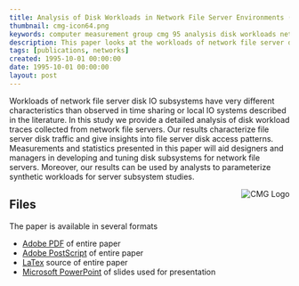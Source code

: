 ```yaml
---
title: Analysis of Disk Workloads in Network File Server Environments (CMG 95)
thumbnail: cmg-icon64.png
keywords: computer measurement group cmg 95 analysis disk workloads network file server
description: This paper looks at the workloads of network file server disk IO subsystems which have very different characteristics than observed in time sharing or local IO systems described in the literature.
tags: [publications, networks]
created: 1995-10-01 00:00:00
date: 1995-10-01 00:00:00
layout: post
---
```

Workloads of network file server disk IO subsystems have very different characteristics than observed in time sharing or local IO systems described in the literature. In this study we provide a detailed analysis of disk workload traces collected from network file servers. Our results characterize file server disk traffic and give insights into file server disk access patterns.  Measurements and statistics presented in this paper will aid designers and managers in developing and tuning disk subsystems for network file servers.  Moreover, our results can be used by analysts to parameterize synthetic workloads for server subsystem studies.

<img src="{{site.baseurl}}/logos/cmglogo.png" style="float: right;" alt="CMG Logo" />

## Files

The paper is available in several formats

* <a href="{{site.baseurl}}/files/cmg95.pdf">Adobe PDF</a> of entire paper
* <a href="{{site.baseurl}}/files/cmg95.ps">Adobe PostScript</a> of entire paper
* <a href="{{site.baseurl}}/files/cmg95.txt">LaTex</a> source of entire paper
* <a href="{{site.baseurl}}/files/cmg95.ppt">Microsoft PowerPoint</a> of slides used for presentation
